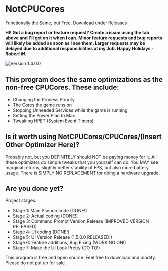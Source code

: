 # NotCPUCores
Functionally the Same, but Free. Download under Releases

**HI! Got a bug report or feature request? Create a issue using the tab above and I'll get on it when I can. Minor feature requests and bug reports will likely be added as soon as I see them. Larger requests may be delayed due to additional responsibilities at my Job. Happy Holidays - *Robert M.***

![Version 1.4.0.0](https://i.imgur.com/y54djgm.gif)

## This program does the same optimizations as the non-free CPUCores. These include:

* Changing the Process Priority
* The Cores the game runs on
* Stopping Unneeded Services while the game is running
* Setting the Power Plan to Max.
* Tweaking HPET (System Event Timers)

## Is it worth using NotCPUCores/CPUCores/(Insert Other Optimizer Here)?

Probably not, but you DEFINITELY should NOT be paying money for it. All these optimizers do simple tweaks that you yourself can do. You MAY see marginal returns, slightly better stability of FPS, but also more battery usage. There is SIMPLY NO REPLACEMENT for doing a hardware upgrade.

## Are you done yet?

Project stages:

* Stage 1: Main Pseudo code (DONE!)
* Stage 2: Actual coding (DONE!)
* Stage 3: Command Prompt Version Release (IMPROVED VERSION RELEASED)
* Stage 4: UI coding (DONE!)
* Stage 5: UI Version Release (1.5.0.0 RELEASED!)
* Stage 6: Feature additions, Bug Fixing (WORKING ON!)
* Stage 7: Make the UI Look Pretty (DO TO!)

This program is free and open source. Feel free to download and modify. Please do not put up for sale.

